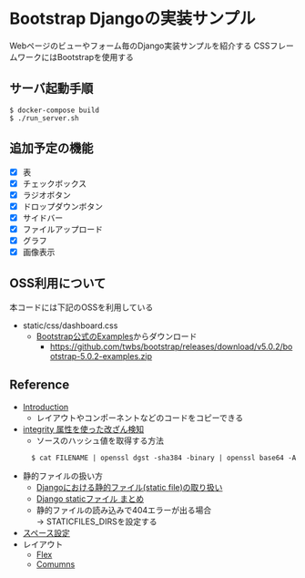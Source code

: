 # Bootstrap Djangoの実装サンプル

Webページのビューやフォーム毎のDjango実装サンプルを紹介する
CSSフレームワークにはBootstrapを使用する

## サーバ起動手順

```
$ docker-compose build
$ ./run_server.sh
```

## 追加予定の機能

* [x] 表
* [x] チェックボックス
* [x] ラジオボタン
* [x] ドロップダウンボタン
* [x] サイドバー
* [x] ファイルアップロード
* [x] グラフ
* [x] 画像表示

## OSS利用について

本コードには下記のOSSを利用している

* static/css/dashboard.css
  * [Bootstrap公式のExamples](https://getbootstrap.jp/docs/5.0/examples/)からダウンロード
    * https://github.com/twbs/bootstrap/releases/download/v5.0.2/bootstrap-5.0.2-examples.zip


## Reference

* [Introduction](https://getbootstrap.com/docs/4.3/getting-started/introduction/)
  * レイアウトやコンポーネントなどのコードをコピーできる
* [integrity 属性を使った改ざん検知](https://mgng.mugbum.info/1468)
  * ソースのハッシュ値を取得する方法  
  ```
    $ cat FILENAME | openssl dgst -sha384 -binary | openssl base64 -A
  ```
* 静的ファイルの扱い方
  * [Djangoにおける静的ファイル(static file)の取り扱い](https://qiita.com/saira/items/a1c565c4a2eace268a07)
  * [Django staticファイル まとめ](https://qiita.com/okoppe8/items/38688fa9259f261c9440)
  * 静的ファイルの読み込みで404エラーが出る場合  
    → STATICFILES_DIRSを設定する
* [スペース設定](https://getbootstrap.com/docs/5.1/utilities/spacing/)
* レイアウト
  * [Flex](https://getbootstrap.com/docs/5.1/utilities/flex/)
  * [Comumns](https://getbootstrap.com/docs/5.1/layout/columns/)


